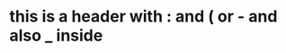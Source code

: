 # this is a header with : and ( or - and also _ inside

[](#this-<caret>is-a-header-with--and--or---and-also-_-inside)